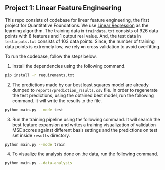 Project 1: Linear Feature Engineering
---

This repo consists of codebase for linear feature engineering, the first project for Quantitative Foundations. We use [Linear Regression](https://en.wikipedia.org/wiki/Linear_regression) as the learning algorithm. The training data in `traindata.txt` consists of 926 data points with 8 features and 1 output real value. And, the test data in `testinputs.txt` consists of 103 data points. Since, the number of training data points is extremely low, we rely on cross validation to avoid overfitting.

To run the codebase, follow the steps below.

1. Install the dependencies using the following command.

```bash
pip install -r requirements.txt
```


2. The predictions made by our best least squares model are already dumped to `reports/prediction_results.csv` file. In order to regenerate the test predictions, using the obtained best model, run the following command. It will write the results to the file. 

```bash
python main.py --mode test
```

3. Run the training pipeline using the following command. It will search the best feature expansion and writes a training visualization of validation MSE scores against different basis settings and the predictions on test set inside `results` directory.

```bash
python main.py --mode train
```

4. To visualize the analysis done on the data, run the following command.
```bash
python main.py --data-analysis
```
